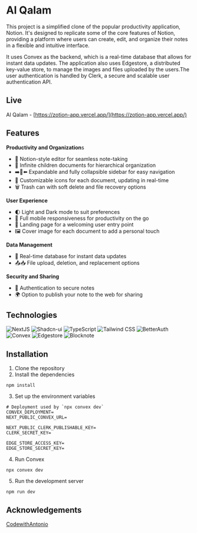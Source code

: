 # Al Qalam

This project is a simplified clone of the popular productivity application, Notion. It's designed to replicate some of the core features of Notion, providing a platform where users can create, edit, and organize their notes in a flexible and intuitive interface.

It uses Convex as the backend, which is a real-time database that allows for instant data updates. The application also uses Edgestore, a distributed key-value store, to manage the images and files uploaded by the users.The user authentication is handled by Clerk, a secure and scalable user authentication API.

## Live

Al Qalam - [https://zotion-app.vercel.app/](https://zotion-app.vercel.app/)

## Features

**Productivity and Organization**s

- 📝 Notion-style editor for seamless note-taking
- 📂 Infinite children documents for hierarchical organization
- ➡️🔀⬅️ Expandable and fully collapsible sidebar for easy navigation
- 🎨 Customizable icons for each document, updating in real-time
- 🗑️ Trash can with soft delete and file recovery options

**User Experience**

- 🌓 Light and Dark mode to suit preferences
- 📱 Full mobile responsiveness for productivity on the go
- 🛬 Landing page for a welcoming user entry point
- 🖼️ Cover image for each document to add a personal touch

**Data Management**

- 🔄 Real-time database for instant data updates
- 📤📥 File upload, deletion, and replacement options

**Security and Sharing**

- 🔐 Authentication to secure notes
- 🌍 Option to publish your note to the web for sharing

## Technologies

![NextJS](https://img.shields.io/badge/Next-black?style=for-the-badge&logo=next.js&logoColor=white)
![Shadcn-ui](https://img.shields.io/badge/shadcn/ui-000000.svg?style=for-the-badge&logo=shadcn/ui&logoColor=white)
![TypeScript](https://img.shields.io/badge/TypeScript-3178C6.svg?style=for-the-badge&logo=TypeScript&logoColor=white)
![Tailwind CSS](https://img.shields.io/badge/Tailwind_CSS-38B2AC.svg?style=for-the-badge&logo=Tailwind-CSS&logoColor=white)
![BetterAuth](https://img.shields.io/badge/BetterAuth-000000.svg?style=for-the-badge&logo=BetterAuth&logoColor=white)
![Convex](https://img.shields.io/badge/Convex-ee342f.svg?style=for-the-badge&logo=Convex&logoColor=white)
![Edgestore](https://img.shields.io/badge/Edgestore-a57fff.svg?style=for-the-badge&logo=Edgestore&logoColor=white)
![Blocknote](https://img.shields.io/badge/Blocknote-ff8c00.svg?style=for-the-badge&logo=Blocknote&logoColor=white)

## Installation

1. Clone the repository
2. Install the dependencies

```
npm install
```

3. Set up the environment variables

```
# Deployment used by `npx convex dev`
CONVEX_DEPLOYMENT=
NEXT_PUBLIC_CONVEX_URL=

NEXT_PUBLIC_CLERK_PUBLISHABLE_KEY=
CLERK_SECRET_KEY=

EDGE_STORE_ACCESS_KEY=
EDGE_STORE_SECRET_KEY=
```

4. Run Convex

```
npx convex dev
```

5. Run the development server

```
npm run dev
```

## Acknowledgements

[CodewithAntonio](https://www.youtube.com/@codewithantonio)
